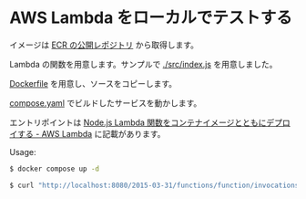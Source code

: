 # AWS Lambda をローカルでテストする

イメージは [ECR の公開レポジトリ](https://gallery.ecr.aws/lambda/nodejs) から取得します。

Lambda の関数を用意します。サンプルで [./src/index.js](./src/index.js) を用意しました。

[Dockerfile](./Dockerfile) を用意し、ソースをコピーします。

[compose.yaml](./compose.yaml) でビルドしたサービスを動かします。

エントリポイントは [Node\.js Lambda 関数をコンテナイメージとともにデプロイする \- AWS Lambda](https://docs.aws.amazon.com/ja_jp/lambda/latest/dg/nodejs-image.html) に記載があります。

Usage: 

```sh
$ docker compose up -d

$ curl "http://localhost:8080/2015-03-31/functions/function/invocations" -d '{}'
```


